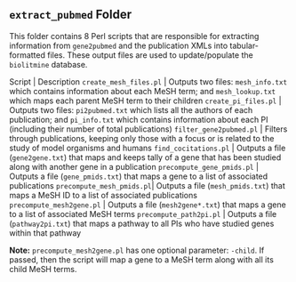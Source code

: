 ## `extract_pubmed` Folder

This folder contains 8 Perl scripts that are responsible for extracting information from `gene2pubmed` and the publication XMLs into tabular-formatted files. These output files are used to update/populate the `biolitmine` database.

Script | Description
`create_mesh_files.pl` | Outputs two files: `mesh_info.txt` which contains information about each MeSH term; and `mesh_lookup.txt` which maps each parent MeSH term to their children
`create_pi_files.pl` | Outputs two files: `pi2pubmed.txt` which lists all the authors of each publication; and `pi_info.txt` which contains information about each PI (including their number of total publications)
`filter_gene2pubmed.pl` | Filters through publications, keeping only those with a focus or is related to the study of model organisms and humans
`find_cocitations.pl` | Outputs a file (`gene2gene.txt`) that maps and keeps tally of a gene that has been studied along with another gene in a publication
`precompute_gene_pmids.pl` | Outputs a file (`gene_pmids.txt`) that maps a gene to a list of associated publications
`precompute_mesh_pmids.pl`| Outputs a file (`mesh_pmids.txt`) that maps a MeSH ID to a list of associated publications 
`precompute_mesh2gene.pl` | Outputs a file (`mesh2gene*.txt`) that maps a gene to a list of associated MeSH terms
`precompute_path2pi.pl` | Outputs a file (`pathway2pi.txt`) that maps a pathway to all PIs who have studied genes within that pathway

**Note:**
`precompute_mesh2gene.pl` has one optional parameter: `-child`. If passed, then the script will map a gene to a MeSH term along with all its child MeSH terms.
